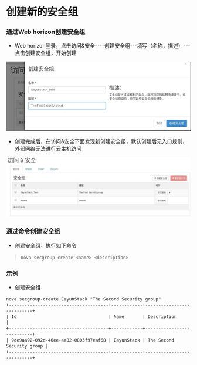 # 创建新的安全组


### 通过Web horizon创建安全组

* Web horizon登录，点击访问&安全----创建安全组---填写（名称，描述）---点击创建安全组，开始创建

![Security_Create](../Picture/security_create1.jpg)

* 创建完成后，在访问&安全下面发现新创建安全组，默认创建后无入口规则，外部网络无法进行云主机访问

![Security_Create](../Picture/security_create2.jpg)

### 通过命令创建安全组

* 创建安全组，执行如下命令

> ```nova secgroup-create <name> <description>```

### 示例

* 创建安全组
```
nova secgroup-create EayunStack "The Second Security group"
+--------------------------------------+------------+---------------------------+
| Id                                   | Name       | Description               |
+--------------------------------------+------------+---------------------------+
| 9de9aa92-092d-40ee-aa82-0803f97eaf68 | EayunStack | The Second Security group |
+--------------------------------------+------------+---------------------------+
```

